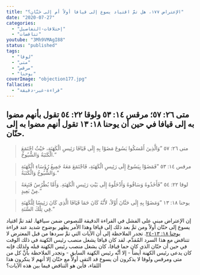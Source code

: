 ```yaml
---
title: "الإعتراض ١٧٧، هل تمَّ اقتياد يسوع إلى قيافا أولاً أم إلى حَنَّان؟"
date: "2020-07-27"
categories:
  - "إختلافات-التفاصيل"
  - "تناقضات"
youtube: "3Mh9VMAgI88"
status: "published"
tags:
  - "لوقا"
  - "متى"
  - "مرقس"
  - "يوحنا"
coverImage: "objection177.jpg"
fallacies:
  - "قراءة-غير-دقيقة"
---
```


## **متى ٢٦: ٥٧؛ مرقس ١٤: ٥٣ ولوقا ٢٢: ٥٤ تقول بأنهم مضوا به إلى قيافا في حين أن يوحنا ١٨: ١٣ تقول أنهم مضوا به إلى حنّان.**

> متى ٢٦: ٥٧ ”وَالَّذِينَ أَمْسَكُوا يَسُوعَ مَضَوْا بِهِ إِلَى قَيَافَا رَئِيسِ الْكَهَنَةِ، حَيْثُ اجْتَمَعَ الْكَتَبَةُ وَالشُّيُوخُ.“

> مرقس ١٤: ٥٣ ”فَمَضَوْا بِيَسُوعَ إِلَى رَئِيسِ الْكَهَنَةِ، فَاجْتَمَعَ مَعَهُ جَمِيعُ رُؤَسَاءِ الْكَهَنَةِ وَالشُّيُوخُ وَالْكَتَبَةُ.“

> لوقا ٢٢: ٥٤ ”فَأَخَذُوهُ وَسَاقُوهُ وَأَدْخَلُوهُ إِلَى بَيْتِ رَئِيسِ الْكَهَنَةِ. وَأَمَّا بُطْرُسُ فَتَبِعَهُ مِنْ بَعِيدٍ.“

> يوحنا ١٨: ١٣ ”وَمَضَوْا بِهِ إِلَى حَنَّانَ أَوَّلاً، لأَنَّهُ كَانَ حَمَا قَيَافَا الَّذِي كَانَ رَئِيسًا لِلْكَهَنَةِ فِي تِلْكَ السَّنَةِ.“

إن الإعتراض مبني على الفشل في القراءة الدقيقة للنصوص ضمن سياقها. لقد تمَّ اقتياد يسوع إلى حنّان أولاً ومن ثمَّ بعد ذلك إلى قيافا وهذا الأمر يظهر بوضوح شديد عند قراءة [يوحنا ١٨: ١٣-٢٤](https://biblia.com/books/ar-vandyke/Joh18.13-24). تجدر الملاحظة إلى أن الآيات التي تمَّ سردها من قبل المعترض لا تتناقض مع هذا السرد المُقدَّم. لقد كان قيافا يشغل منصب رئيس الكهنة في ذلك الوقت في حين أن حنّان الذي كان حما قيافا، كان يشغل منصب رئيس الكهنة قبله ولذلك فإنه كان يدعى رئيس الكهنة أيضاً - إلا أنَّه رئيس الكهنة السابق - وتجدر الملاحظة بأنَّ كل من متى ومرقس ولوقا لا يذكرون أن يسوع قد التقى أولاً مع حنّان إلا أنهم لا ينكرون هذا اللقاء، فأين هو التناقض فيما بين هذه الآيات؟
